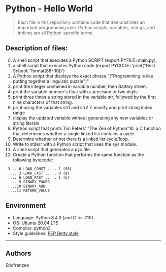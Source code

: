# Python - Hello World

> Each file in this repository contains code that demonstrates an important programming idea.
> Python scripts, variables, strings, and indices are all Python-specific terms.

## Description of files:

0. A shell script that executes a Python SCRIPT (export PYFILE=main.py).
1. a shell script that executes Python code (export PYCODE='print("Best School:."format(88+10))')
2. A Python script that displays the exact phrase "("Programming is like putting together a linguistic puzzle")"
3. print the integer contained in variable number, then Battery street.
4. print the variable number's float with a precision of two digits.
5. print three times a string stored in the variable str, followed by the first nine characters of that string.
6. print using the variables str1 and str2 7. modify and print string index range
7. display the updated variable without generating any new variables or string literals
8. Python script that prints Tim Peters' "The Zen of Python"10. a C function that determines whether a single linked list contains a cycle.
9. Determine whether or not there is a linked list cycle/loop.
10. Write to stderr with a Python script that uses the sys module.
11. A shell script that generates a.pyc file.
12. Create a Python function that performs the same function as the following bytecode:

```
 3 .. 0 LOAD_CONST .... 1 (98)
 .... 3 LOAD_FAST ..... 0 (a)
 .... 6 LOAD_FAST ..... 1 (b)
 .... 9 BINARY_POWER
 ....10 BINARY_ADD
 ....11 RETURN_VALUE
```

## Environment

- Language: Python 3.4.3 (and C for #10)
- OS: Ubuntu 20.04 LTS
- Compiler: python3
- Style guidelines: [PEP ](https://www.python.org/dev/peps/pep-0008/) [Betty style](https://github.com/holbertonschool/Betty/wiki)

---

## Authors

Ericfranzee
